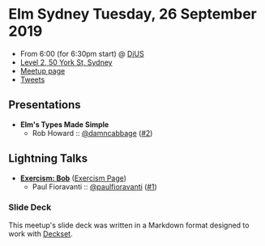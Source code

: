 # Elm Sydney Tuesday, 26 September 2019

- From 6:00 (for 6:30pm start) @ [DiUS][]
- [Level 2, 50 York St, Sydney][]
- [Meetup page][]
- [Tweets][]

## Presentations

- **Elm's Types Made Simple**
  - Rob Howard :: [@damncabbage][] ([#2][])

## Lightning Talks

- **[Exercism: Bob][]** ([Exercism Page][])
  - Paul Fioravanti :: [@paulfioravanti][] ([#1][])

### Slide Deck

This meetup's slide deck was written in a Markdown format designed to work with
[Deckset][].

[Elm's Types Made Simple]: #
[@damncabbage]: https://twitter.com/damncabbage
[#2]: https://github.com/elmsydney/elmsydney/issues/2
[Exercism: Bob]: https://speakerdeck.com/paulfioravanti/exercism-bob-elm
[Exercism Page]: https://exercism.io/tracks/elm/exercises/bob
[@paulfioravanti]: https://twitter.com/paulfioravanti
[#1]: https://github.com/elmsydney/elmsydney/issues/1
[DiUS]: https://dius.com.au/
[Level 2, 50 York St, Sydney]: https://goo.gl/maps/TAKdeYUjHuejtJwK7
[Meetup page]: https://www.meetup.com/Sydney-Elm-Meetup/events/265042797/
[Tweets]: https://twitter.com/search?f=tweets&q=ElmSydney%20since%3A2019-09-25%20until%3A2019-09-27&src=typd
[Deckset]: https://www.decksetapp.com/
